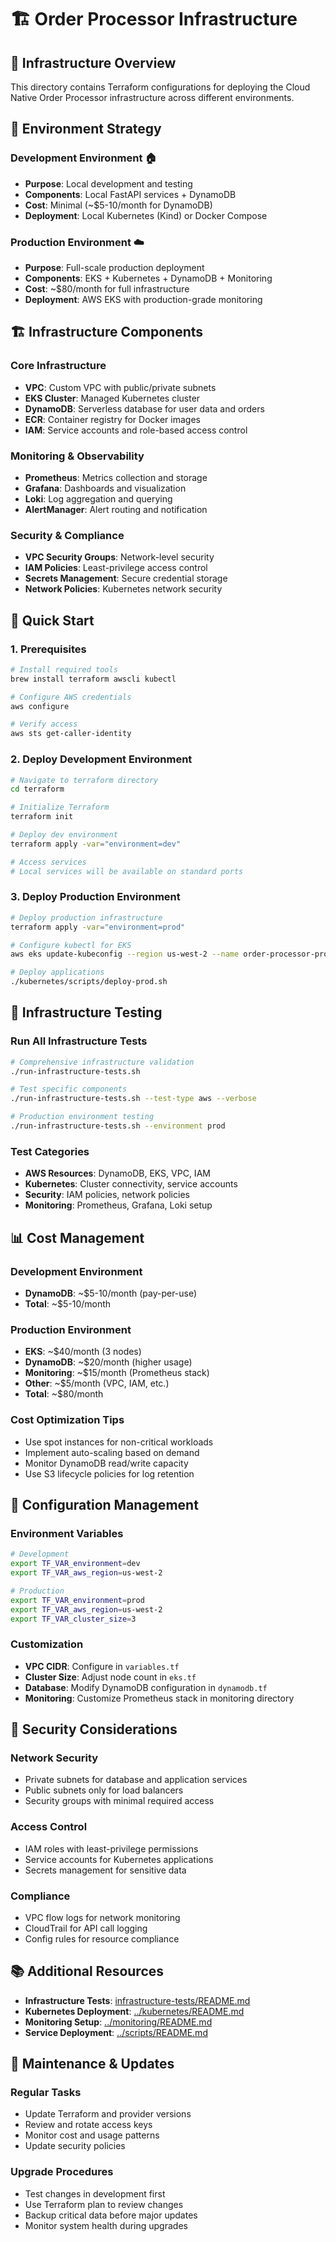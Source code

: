 # 🏗️ Order Processor Infrastructure

## 🎯 **Infrastructure Overview**

This directory contains Terraform configurations for deploying the Cloud Native Order Processor infrastructure across different environments.

## 🚀 **Environment Strategy**

### **Development Environment** 🏠
- **Purpose**: Local development and testing
- **Components**: Local FastAPI services + DynamoDB
- **Cost**: Minimal (~$5-10/month for DynamoDB)
- **Deployment**: Local Kubernetes (Kind) or Docker Compose

### **Production Environment** ☁️
- **Purpose**: Full-scale production deployment
- **Components**: EKS + Kubernetes + DynamoDB + Monitoring
- **Cost**: ~$80/month for full infrastructure
- **Deployment**: AWS EKS with production-grade monitoring

## 🏗️ **Infrastructure Components**

### **Core Infrastructure**
- **VPC**: Custom VPC with public/private subnets
- **EKS Cluster**: Managed Kubernetes cluster
- **DynamoDB**: Serverless database for user data and orders
- **ECR**: Container registry for Docker images
- **IAM**: Service accounts and role-based access control

### **Monitoring & Observability**
- **Prometheus**: Metrics collection and storage
- **Grafana**: Dashboards and visualization
- **Loki**: Log aggregation and querying
- **AlertManager**: Alert routing and notification

### **Security & Compliance**
- **VPC Security Groups**: Network-level security
- **IAM Policies**: Least-privilege access control
- **Secrets Management**: Secure credential storage
- **Network Policies**: Kubernetes network security

## 🚀 **Quick Start**

### **1. Prerequisites**
```bash
# Install required tools
brew install terraform awscli kubectl

# Configure AWS credentials
aws configure

# Verify access
aws sts get-caller-identity
```

### **2. Deploy Development Environment**
```bash
# Navigate to terraform directory
cd terraform

# Initialize Terraform
terraform init

# Deploy dev environment
terraform apply -var="environment=dev"

# Access services
# Local services will be available on standard ports
```

### **3. Deploy Production Environment**
```bash
# Deploy production infrastructure
terraform apply -var="environment=prod"

# Configure kubectl for EKS
aws eks update-kubeconfig --region us-west-2 --name order-processor-prod

# Deploy applications
./kubernetes/scripts/deploy-prod.sh
```

## 🧪 **Infrastructure Testing**

### **Run All Infrastructure Tests**
```bash
# Comprehensive infrastructure validation
./run-infrastructure-tests.sh

# Test specific components
./run-infrastructure-tests.sh --test-type aws --verbose

# Production environment testing
./run-infrastructure-tests.sh --environment prod
```

### **Test Categories**
- **AWS Resources**: DynamoDB, EKS, VPC, IAM
- **Kubernetes**: Cluster connectivity, service accounts
- **Security**: IAM policies, network policies
- **Monitoring**: Prometheus, Grafana, Loki setup

## 📊 **Cost Management**

### **Development Environment**
- **DynamoDB**: ~$5-10/month (pay-per-use)
- **Total**: ~$5-10/month

### **Production Environment**
- **EKS**: ~$40/month (3 nodes)
- **DynamoDB**: ~$20/month (higher usage)
- **Monitoring**: ~$15/month (Prometheus stack)
- **Other**: ~$5/month (VPC, IAM, etc.)
- **Total**: ~$80/month

### **Cost Optimization Tips**
- Use spot instances for non-critical workloads
- Implement auto-scaling based on demand
- Monitor DynamoDB read/write capacity
- Use S3 lifecycle policies for log retention

## 🔧 **Configuration Management**

### **Environment Variables**
```bash
# Development
export TF_VAR_environment=dev
export TF_VAR_aws_region=us-west-2

# Production
export TF_VAR_environment=prod
export TF_VAR_aws_region=us-west-2
export TF_VAR_cluster_size=3
```

### **Customization**
- **VPC CIDR**: Configure in `variables.tf`
- **Cluster Size**: Adjust node count in `eks.tf`
- **Database**: Modify DynamoDB configuration in `dynamodb.tf`
- **Monitoring**: Customize Prometheus stack in monitoring directory

## 🚨 **Security Considerations**

### **Network Security**
- Private subnets for database and application services
- Public subnets only for load balancers
- Security groups with minimal required access

### **Access Control**
- IAM roles with least-privilege permissions
- Service accounts for Kubernetes applications
- Secrets management for sensitive data

### **Compliance**
- VPC flow logs for network monitoring
- CloudTrail for API call logging
- Config rules for resource compliance

## 📚 **Additional Resources**

- **Infrastructure Tests**: [infrastructure-tests/README.md](infrastructure-tests/README.md)
- **Kubernetes Deployment**: [../kubernetes/README.md](../kubernetes/README.md)
- **Monitoring Setup**: [../monitoring/README.md](../monitoring/README.md)
- **Service Deployment**: [../scripts/README.md](../scripts/README.md)

## 🔄 **Maintenance & Updates**

### **Regular Tasks**
- Update Terraform and provider versions
- Review and rotate access keys
- Monitor cost and usage patterns
- Update security policies

### **Upgrade Procedures**
- Test changes in development first
- Use Terraform plan to review changes
- Backup critical data before major updates
- Monitor system health during upgrades
